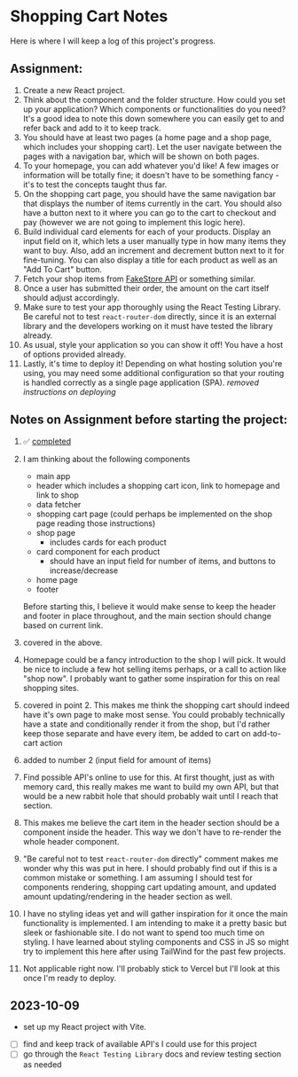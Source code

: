 # Shopping Cart Notes

Here is where I will keep a log of this project's progress. 

## Assignment:

1.  Create a new React project.
2.  Think about the component and the folder structure. How could you set up your application? Which components or functionalities do you need? It's a good idea to note this down somewhere you can easily get to and refer back and add to it to keep track.
3.  You should have at least two pages (a home page and a shop page, which includes your shopping cart). Let the user navigate between the pages with a navigation bar, which will be shown on both pages.
4.  To your homepage, you can add whatever you'd like! A few images or information will be totally fine; it doesn't have to be something fancy - it's to test the concepts taught thus far.
5.  On the shopping cart page, you should have the same navigation bar that displays the number of items currently in the cart. You should also have a button next to it where you can go to the cart to checkout and pay (however we are not going to implement this logic here).
6.  Build individual card elements for each of your products. Display an input field on it, which lets a user manually type in how many items they want to buy. Also, add an increment and decrement button next to it for fine-tuning. You can also display a title for each product as well as an "Add To Cart" button.
7.  Fetch your shop items from [FakeStore API](https://fakestoreapi.com) or something similar.
8.  Once a user has submitted their order, the amount on the cart itself should adjust accordingly.
9.  Make sure to test your app thoroughly using the React Testing Library. Be careful not to test `react-router-dom` directly, since it is an external library and the developers working on it must have tested the library already.
10. As usual, style your application so you can show it off! You have a host of options provided already.
11. Lastly, it's time to deploy it! Depending on what hosting solution you're using, you may need some additional configuration so that your routing is handled correctly as a single page application (SPA). *removed instructions on deploying*

## Notes on Assignment before starting the project:

1. ✅ [completed](#2023-10-09) 
2. I am thinking about the following components
    - main app
    - header which includes a shopping cart icon, link to homepage and link to shop 
    - data fetcher
    - shopping cart page (could perhaps be implemented on the shop page reading those instructions)
    - shop page
      - includes cards for each product
    - card component for each product
      - should have an input field for number of items, and buttons to increase/decrease
    - home page
    - footer
    
    Before starting this, I believe it would make sense to keep the header and footer in place throughout, and the main section should change based on current link. 
3. covered in the above. 
4. Homepage could be a fancy introduction to the shop I will pick. It would be nice to include a few hot selling items perhaps, or a call to action like "shop now". I probably want to gather some inspiration for this on real shopping sites. 
5. covered in point 2. This makes me think the shopping cart should indeed have it's own page to make most sense. You could probably technically have a state and conditionally render it from the shop, but I'd rather keep those separate and have every item, be added to cart on add-to-cart action
6. added to number 2 (input field for amount of items)
7. Find possible API's online to use for this. At first thought, just as with memory card, this really makes me want to build my own API, but that would be a new rabbit hole that should probably wait until I reach that section. 
8. This makes me believe the cart item in the header section should be a component inside the header. This way we don't have to re-render the whole header component. 
9. "Be careful not to test `react-router-dom` directly" comment makes me wonder why this was put in here. I should probably find out if this is a common mistake or something. I am assuming I should test for components rendering, shopping cart updating amount, and updated amount updating/rendering in the header section as well. 
10. I have no styling ideas yet and will gather inspiration for it once the main functionality is implemented. I am intending to make it a pretty basic but sleek or fashionable site. I do not want to spend too much time on styling. I have learned about styling components and CSS in JS so might try to implement this here after using TailWind for the past few projects. 
11. Not applicable right now. I'll probably stick to Vercel but I'll look at this once I'm ready to deploy. 

## 2023-10-09
- set up my React project with Vite. 
- [ ] find and keep track of available API's I could use for this project
- [ ] go through the `React Testing Library` docs and review testing section as needed